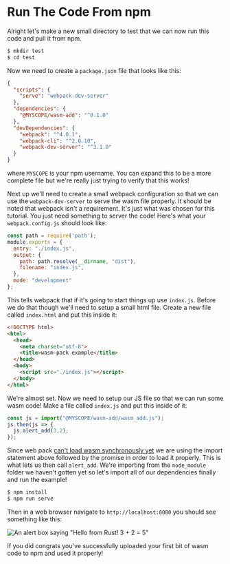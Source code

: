 # Run The Code From npm

Alright let's make a new small directory to test that we can now run this code and pull it from npm.

```bash
$ mkdir test
$ cd test
```

Now we need to create a `package.json` file that looks like this:

```json
{
  "scripts": {
    "serve": "webpack-dev-server"
  },
  "dependencies": {
    "@MYSCOPE/wasm-add": "^0.1.0"
  },
  "devDependencies": {
    "webpack": "^4.0.1",
    "webpack-cli": "^2.0.10",
    "webpack-dev-server": "^3.1.0"
  }
}
```

where `MYSCOPE` is your npm username. You can expand this to be a more complete file but
we're really just trying to verify that this works!

Next up we'll need to create a small webpack configuration so that we can use the
`webpack-dev-server` to serve the wasm file properly. It should be noted that webpack isn't
a requirement. It's just what was chosen for this tutorial. You just need something to server the
code! Here's what your `webpack.config.js` should look like:

```javascript
const path = require('path');
module.exports = {
  entry: "./index.js",
  output: {
    path: path.resolve(__dirname, "dist"),
    filename: "index.js",
  },
  mode: "development"
};
```

This tells webpack that if it's going to start things up use `index.js`. Before we do that though
we'll need to setup a small html file. Create a new file called `index.html` and put this inside it:

```html
<!DOCTYPE html>
<html>
  <head>
    <meta charset="utf-8">
    <title>wasm-pack example</title>
  </head>
  <body>
    <script src="./index.js"></script>
  </body>
</html>
```

We're almost set. Now we need to setup our JS file so that we can run some wasm code!
Make a file called `index.js` and put this inside of it:

```javascript
const js = import("@MYSCOPE/wasm-add/wasm_add.js");
js.then(js => {
  js.alert_add(3,2);
});
```

Since web pack [can't load wasm synchronously yet](https://github.com/webpack/webpack/issues/6615)
we are using the import statement above followed
by the promise in order to load it properly. This is what lets us then call `alert_add`. We're
importing from the `node_module` folder we haven't gotten yet so let's import all of our
dependencies finally and run the example!

```bash
$ npm install
$ npm run serve
```

Then in a web browser navigate to `http://localhost:8080` you should see something like this:

![An alert box saying "Hello from Rust! 3 + 2 = 5"](./wasm-pack/wasm-pack.png)

If you did congrats you've successfully uploaded your first bit of wasm code to npm and used it
properly!
